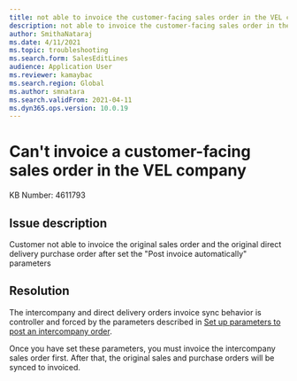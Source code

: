 ```yaml
---
title: not able to invoice the customer-facing sales order in the VEL company
description: not able to invoice the customer-facing sales order in the VEL company
author: SmithaNataraj
ms.date: 4/11/2021
ms.topic: troubleshooting
ms.search.form: SalesEditLines
audience: Application User
ms.reviewer: kamaybac
ms.search.region: Global
ms.author: smnatara
ms.search.validFrom: 2021-04-11
ms.dyn365.ops.version: 10.0.19
---
```

<!-- KFM: This topic is not clear. Please revise and rephrase for a general audience (not a specific customer). What is "the VEL company"? -->
# Can't invoice a customer-facing sales order in the VEL company

KB Number: 4611793

## Issue description

Customer not able to invoice the original sales order and the original direct delivery purchase order after set the "Post invoice automatically" parameters

## Resolution

The intercompany and direct delivery orders invoice sync behavior is controller and forced by the parameters described in [Set up parameters to post an intercompany order](/dynamicsax-2012/appuser-itpro/set-up-parameters-to-post-an-intercompany-order).

Once you have set these parameters, you must invoice the intercompany sales order first. After that, the original sales and purchase orders will be synced to invoiced.

